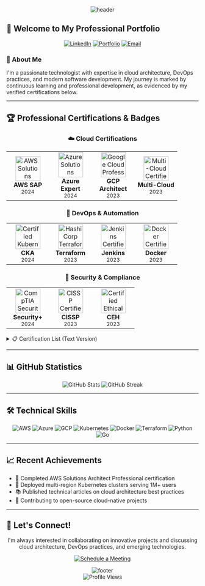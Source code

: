 
<!-- Profile Header -->
<div align="center">
  <img src="https://capsule-render.vercel.app/api?type=waving&color=gradient&height=200&section=header&text=Your%20Name&fontSize=80&animation=fadeIn&fontAlignY=35&desc=Cloud%20Architect%20|%20DevOps%20Engineer%20|%20Solutions%20Designer&descAlignY=51&descAlign=62" alt="header"/>
</div>

<!-- Introduction -->
## 👋 Welcome to My Professional Portfolio

<div align="center">
  
  [![LinkedIn](https://img.shields.io/badge/LinkedIn-0077B5?style=for-the-badge&logo=linkedin&logoColor=white)](https://linkedin.com/in/yourprofile)
  [![Portfolio](https://img.shields.io/badge/Portfolio-FF5722?style=for-the-badge&logo=todoist&logoColor=white)](https://yourportfolio.com)
  [![Email](https://img.shields.io/badge/Email-D14836?style=for-the-badge&logo=gmail&logoColor=white)](mailto:your.email@example.com)
  
</div>

### 🚀 About Me

I'm a passionate technologist with expertise in cloud architecture, DevOps practices, and modern software development. My journey is marked by continuous learning and professional development, as evidenced by my verified certifications below.

---

## 🏆 Professional Certifications & Badges

<!-- Dynamic Badge Display Section -->
<div align="center">

### ☁️ Cloud Certifications

<table>
  <tr>
    <td align="center" width="96">
      <a href="https://www.credly.com/badges/YOUR-BADGE-ID">
        <img src="https://images.credly.com/size/680x680/images/YOUR-AWS-BADGE-IMAGE-ID.png" width="65" alt="AWS Solutions Architect Professional">
      </a>
      <br><strong>AWS SAP</strong>
      <br><sub>2024</sub>
    </td>
    <td align="center" width="96">
      <a href="https://www.credly.com/badges/YOUR-BADGE-ID">
        <img src="https://images.credly.com/size/680x680/images/YOUR-AZURE-BADGE-IMAGE-ID.png" width="65" alt="Azure Solutions Architect Expert">
      </a>
      <br><strong>Azure Expert</strong>
      <br><sub>2024</sub>
    </td>
    <td align="center" width="96">
      <a href="https://www.credly.com/badges/YOUR-BADGE-ID">
        <img src="https://images.credly.com/size/680x680/images/YOUR-GCP-BADGE-IMAGE-ID.png" width="65" alt="Google Cloud Professional Architect">
      </a>
      <br><strong>GCP Architect</strong>
      <br><sub>2023</sub>
    </td>
    <td align="center" width="96">
      <a href="https://www.credly.com/badges/YOUR-BADGE-ID">
        <img src="https://images.credly.com/size/680x680/images/YOUR-MULTICLOUD-BADGE-IMAGE-ID.png" width="65" alt="Multi-Cloud Certified">
      </a>
      <br><strong>Multi-Cloud</strong>
      <br><sub>2023</sub>
    </td>
  </tr>
</table>

### 🔧 DevOps & Automation

<table>
  <tr>
    <td align="center" width="96">
      <a href="https://www.credly.com/badges/YOUR-BADGE-ID">
        <img src="https://images.credly.com/size/680x680/images/YOUR-KUBERNETES-BADGE-IMAGE-ID.png" width="65" alt="Certified Kubernetes Administrator">
      </a>
      <br><strong>CKA</strong>
      <br><sub>2024</sub>
    </td>
    <td align="center" width="96">
      <a href="https://www.credly.com/badges/YOUR-BADGE-ID">
        <img src="https://images.credly.com/size/680x680/images/YOUR-TERRAFORM-BADGE-IMAGE-ID.png" width="65" alt="HashiCorp Terraform Associate">
      </a>
      <br><strong>Terraform</strong>
      <br><sub>2023</sub>
    </td>
    <td align="center" width="96">
      <a href="https://www.credly.com/badges/YOUR-BADGE-ID">
        <img src="https://images.credly.com/size/680x680/images/YOUR-JENKINS-BADGE-IMAGE-ID.png" width="65" alt="Jenkins Certified Engineer">
      </a>
      <br><strong>Jenkins</strong>
      <br><sub>2023</sub>
    </td>
    <td align="center" width="96">
      <a href="https://www.credly.com/badges/YOUR-BADGE-ID">
        <img src="https://images.credly.com/size/680x680/images/YOUR-DOCKER-BADGE-IMAGE-ID.png" width="65" alt="Docker Certified Associate">
      </a>
      <br><strong>Docker</strong>
      <br><sub>2023</sub>
    </td>
  </tr>
</table>

### 🔐 Security & Compliance

<table>
  <tr>
    <td align="center" width="96">
      <a href="https://www.credly.com/badges/YOUR-BADGE-ID">
        <img src="https://images.credly.com/size/680x680/images/YOUR-SECURITY-BADGE-IMAGE-ID.png" width="65" alt="CompTIA Security+">
      </a>
      <br><strong>Security+</strong>
      <br><sub>2024</sub>
    </td>
    <td align="center" width="96">
      <a href="https://www.credly.com/badges/YOUR-BADGE-ID">
        <img src="https://images.credly.com/size/680x680/images/YOUR-CISSP-BADGE-IMAGE-ID.png" width="65" alt="CISSP Certified">
      </a>
      <br><strong>CISSP</strong>
      <br><sub>2023</sub>
    </td>
    <td align="center" width="96">
      <a href="https://www.credly.com/badges/YOUR-BADGE-ID">
        <img src="https://images.credly.com/size/680x680/images/YOUR-CEH-BADGE-IMAGE-ID.png" width="65" alt="Certified Ethical Hacker">
      </a>
      <br><strong>CEH</strong>
      <br><sub>2023</sub>
    </td>
  </tr>
</table>

</div>

<!-- Fallback for Badge Loading Issues -->
<details>
<summary>📋 Certification List (Text Version)</summary>

### Cloud Platforms
- **AWS Solutions Architect Professional** - Amazon Web Services (2024)
- **Azure Solutions Architect Expert** - Microsoft (2024)
- **Google Cloud Professional Architect** - Google (2023)

### DevOps & Automation
- **Certified Kubernetes Administrator (CKA)** - CNCF (2024)
- **HashiCorp Terraform Associate** - HashiCorp (2023)
- **Jenkins Certified Engineer** - CloudBees (2023)
- **Docker Certified Associate** - Docker (2023)

### Security
- **CompTIA Security+** - CompTIA (2024)
- **CISSP** - ISC² (2023)
- **Certified Ethical Hacker** - EC-Council (2023)

</details>

---

## 📊 GitHub Statistics

<div align="center">
  <img src="https://github-readme-stats.vercel.app/api?username=yourusername&show_icons=true&theme=radical" alt="GitHub Stats" />
  <img src="https://github-readme-streak-stats.herokuapp.com/?user=yourusername&theme=radical" alt="GitHub Streak" />
</div>

---

## 🛠️ Technical Skills

<div align="center">

![AWS](https://img.shields.io/badge/AWS-232F3E?style=for-the-badge&logo=amazon-aws&logoColor=white)
![Azure](https://img.shields.io/badge/Azure-0089D0?style=for-the-badge&logo=microsoft-azure&logoColor=white)
![GCP](https://img.shields.io/badge/GCP-4285F4?style=for-the-badge&logo=google-cloud&logoColor=white)
![Kubernetes](https://img.shields.io/badge/Kubernetes-326CE5?style=for-the-badge&logo=kubernetes&logoColor=white)
![Docker](https://img.shields.io/badge/Docker-2496ED?style=for-the-badge&logo=docker&logoColor=white)
![Terraform](https://img.shields.io/badge/Terraform-7B42BC?style=for-the-badge&logo=terraform&logoColor=white)
![Python](https://img.shields.io/badge/Python-3776AB?style=for-the-badge&logo=python&logoColor=white)
![Go](https://img.shields.io/badge/Go-00ADD8?style=for-the-badge&logo=go&logoColor=white)

</div>

---

## 📈 Recent Achievements

- 🎯 Completed AWS Solutions Architect Professional certification
- 🚀 Deployed multi-region Kubernetes clusters serving 1M+ users
- 📚 Published technical articles on cloud architecture best practices
- 🤝 Contributing to open-source cloud-native projects

---

## 🤝 Let's Connect!

<div align="center">

I'm always interested in collaborating on innovative projects and discussing cloud architecture, DevOps practices, and emerging technologies.

[![Schedule a Meeting](https://img.shields.io/badge/Schedule%20a%20Meeting-4285F4?style=for-the-badge&logo=google-calendar&logoColor=white)](https://calendly.com/yourprofile)

</div>

<!-- Footer -->
<div align="center">
  <img src="https://capsule-render.vercel.app/api?type=waving&color=gradient&height=100&section=footer" alt="footer"/>
</div>

<!-- Visitor Counter -->
<div align="center">
  <img src="https://komarev.com/ghpvc/?username=yourusername&style=flat-square&color=blue" alt="Profile Views"/>
</div>
